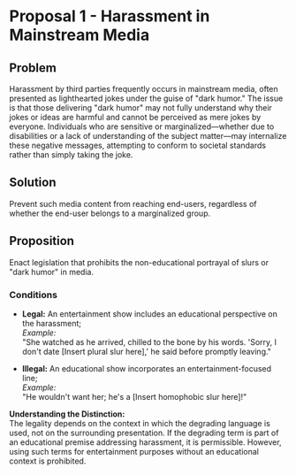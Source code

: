 # Proposal 1 - Harassment in Mainstream Media

## Problem
Harassment by third parties frequently occurs in mainstream media, often presented as lighthearted jokes under the guise of "dark humor." The issue is that those delivering "dark humor" may not fully understand why their jokes or ideas are harmful and cannot be perceived as mere jokes by everyone. Individuals who are sensitive or marginalized—whether due to disabilities or a lack of understanding of the subject matter—may internalize these negative messages, attempting to conform to societal standards rather than simply taking the joke.

## Solution
Prevent such media content from reaching end-users, regardless of whether the end-user belongs to a marginalized group.

## Proposition
Enact legislation that prohibits the non-educational portrayal of slurs or "dark humor" in media.

### Conditions
* **Legal:** An entertainment show includes an educational perspective on the harassment;<br>
  *Example:*<br>
  "She watched as he arrived, chilled to the bone by his words. 'Sorry, I don't date [Insert plural slur here],' he said before promptly leaving."

* **Illegal:** An educational show incorporates an entertainment-focused line;<br>
  *Example:*<br>
  "He wouldn't want her; he's a [Insert homophobic slur here]!"

**Understanding the Distinction:**<br>
The legality depends on the context in which the degrading language is used, not on the surrounding presentation. If the degrading term is part of an educational premise addressing harassment, it is permissible. However, using such terms for entertainment purposes without an educational context is prohibited.
